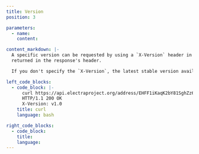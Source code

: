 ```yaml
---
title: Version
position: 3

parameters:
  - name:
    content:

content_markdown: |-
  A specific version can be requested by using a `X-Version` header in the request header. The resolved version will be
  returned in the response's header.

  If you don't specify the `X-Version`, the latest stable version available will be used.

left_code_blocks:
  - code_block: |-
      curl https://api.electraproject.org/address/EHFF1iKaqK2bY81SghZz6YxQTKgx47JjDE -I -H "X-Version: 1.0"
      HTTP/1.1 200 OK
      X-Version: v1.0
    title: curl
    language: bash

right_code_blocks:
  - code_block:
    title:
    language:
---
```

